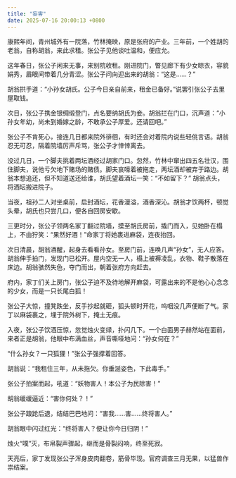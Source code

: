 ```yaml
---
title: "妄害"
date: 2025-07-16 20:00:13 +0800
---
```


康熙年间，青州城外有一院落，竹林掩映，原是张府的产业。三年前，一个姓胡的老翁，自称胡翁，来此求租。张公子见他谈吐温和，便应允。

这年春日，张公子闲来无事，来别院收租。刚进院门，瞥见廊下有少女晾衣，容貌娟秀，眉眼间带着几分青涩。张公子问向迎出来的胡翁：“这是……？”

胡翁拱手道：“小孙女胡氏。公子今日亲自前来，租金已备好。”说罢引张公子去里屋取钱。

次日，张公子携金银绸缎登门，点名要纳胡氏为妾。胡翁拦在门口，沉声道：“小孙女年幼，尚未到婚嫁之龄，不敢承公子厚爱。还请回吧。”

张公子不肯死心，接连几日都来院外徘徊，有时还会对着院内说些轻佻言语。胡翁忍无可忍，隔着院墙厉声斥骂，张公子才悻悻离去。

没过几日，一个脚夫挑着两坛酒经过胡家门口。忽然，竹林中窜出四五名壮汉，围住脚夫，说他亏欠地下赌场的赌债。脚夫哀嚎着被拖走，两坛酒却被弃于路边。胡翁本想追还，但不知道送还给谁，胡氏望着酒坛一笑：“不如留下？” 胡翁点头，将酒坛搬进院子。

当夜，祖孙二人对坐桌前，启封酒坛，花香漫溢，酒香深沁。胡翁才饮两杯，顿觉头晕，胡氏也只尝几口，便各自回房安歇。

三更时分，张公子领两名家丁翻过院墙，摸至胡氏房前，撬门而入，见她卧在榻上，不由狞笑：“果然好酒！”命家丁将她裹进麻袋，连夜抬回。

次日清晨，胡翁酒醒，起身去看看孙女。至房门前，连唤几声“孙女”，无人应答。胡翁伸手拍门，发现门已松开。屋内空无一人，榻上被褥凌乱，衣物、鞋子散落在床边。胡翁骇然失色，夺门而出，朝着张府方向赶去。

府内，家丁们关上房门，张公子迫不及待地解开麻袋，可露出来的不是他心心念念的少女，而是一只长尾白狐！

张公子大惊，撞凳跌坐，反手抄起就砸，狐头顿时开花，呜咽没几声便断了气。家丁以麻袋裹之，埋于院外树下，掩土无痕。

入夜，张公子饮酒压惊，忽觉烛火变绿，扑闪几下。一个白面男子赫然站在面前，来者正是胡翁，他眼中布满血丝，声音嘶哑地问：“孙女何在？”

“什么孙女？一只狐狸！”张公子强撑着回答。

胡翁说：“我租住三年，从未拖欠。你垂涎姿色，下此毒手。”

张公子拍案而起，吼道：“妖物害人！本公子为民除害！”

胡翁缓缓逼近：“害你何处？！”

张公子踉跄后退，结结巴巴地问：“害我……害……终将害人。”

胡翁眼中闪过红光：“终将害人？便让你今日归阴！”

烛火“噗”灭，布帛裂声骤起，继而是骨裂闷响，终至死寂。

天亮后，家丁发现张公子浑身皮肉翻卷，筋骨毕现。官府调查三月无果，以猛兽作祟结案。